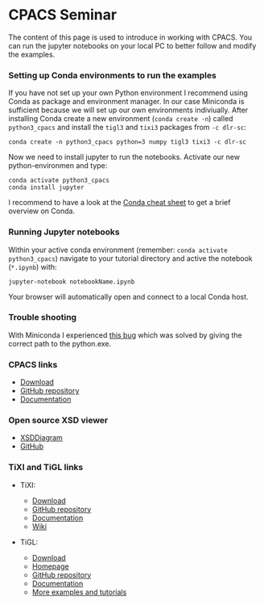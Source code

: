 # CPACS Seminar

The content of this page is used to introduce in working with CPACS. You can run the jupyter notebooks on your local PC to better follow and modify the examples.

### Setting up Conda environments to run the examples

If you have not set up your own Python environment I recommend using Conda as package and environment manager. In our case Miniconda is sufficient because we will set up our own environments indiviually. After installing Conda create a new environment (`conda create -n`) called `python3_cpacs` and install the `tigl3` and `tixi3` packages from `-c dlr-sc`:

```
conda create -n python3_cpacs python=3 numpy tigl3 tixi3 -c dlr-sc
```

Now we need to install jupyter to run the notebooks. Activate our new python-environmen and type:
```
conda activate python3_cpacs
conda install jupyter
```

I recommend to have a look at the [Conda cheat sheet](https://www.google.com/url?sa=t&rct=j&q=&esrc=s&source=web&cd=6&ved=2ahUKEwiritrFk43oAhW0QUEAHTi_CH0QFjAFegQIAhAB&url=https%3A%2F%2Fdocs.conda.io%2Fprojects%2Fconda%2Fen%2F4.6.0%2F_downloads%2F52a95608c49671267e40c689e0bc00ca%2Fconda-cheatsheet.pdf&usg=AOvVaw3uUYEqas7NMuAmCCWAx_yl) to get a brief overview on Conda.

### Running Jupyter notebooks
Within your active conda environment (remember: `conda activate python3_cpacs`) navigate to your tutorial directory and active the notebook (`*.ipynb`) with:
```
jupyter-notebook notebookName.ipynb
```
Your browser will automatically open and connect to a local Conda host. 

### Trouble shooting
With Miniconda I experienced [this bug](https://github.com/jupyter/notebook/issues/4079#issuecomment-429475420) which was solved by giving the correct path to the python.exe.

### CPACS links
  - [Download](https://cpacs.de/pages/download.html)
  - [GitHub repository](https://github.com/DLR-SL/CPACS)
  - [Documentation](https://cpacs.de/pages/documentation.html)

### Open source XSD viewer
- [XSDDiagram](http://regis.cosnier.free.fr/?page=XSDDiagram)
- [GitHub](https://github.com/dgis/xsddiagram)

### TiXI and TiGL links

- TiXI:
  - [Download](https://github.com/DLR-SC/tixi/wiki/Downloads)
  - [GitHub repository](https://github.com/DLR-SC/tixi)
  - [Documentation](http://tixi.sourceforge.net/Doc/index.html)
  - [Wiki](https://github.com/DLR-SC/tixi/wiki)
  
- TiGL:
  - [Download](https://github.com/DLR-SC/tigl/releases)
  - [Homepage](https://dlr-sc.github.io/tigl/)
  - [GitHub repository](https://github.com/DLR-SC/tigl/)
  - [Documentation](http://tigl.sourceforge.net/Doc/tigl_usage.html)
  - [More examples and tutorials](https://github.com/rainman110/tigl-workshop)
